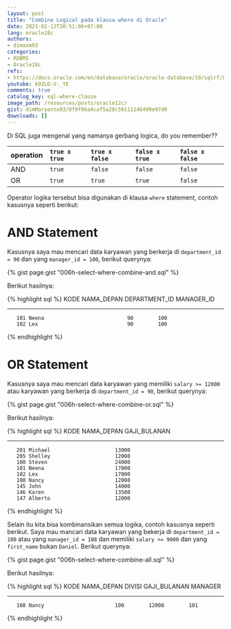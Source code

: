 ```yaml
---
layout: post
title: "Combine Logical pada klausa where di Oracle"
date: 2021-02-12T20:51:06+07:00
lang: oracle18c
authors:
- dimasm93
categories:
- RDBMS
- Oracle18c
refs: 
- https://docs.oracle.com/en/database/oracle/oracle-database/19/sqlrf/Logical-Conditions.html#GUID-C5E48AF2-3FF9-401D-A104-CDB5FC19E65F
youtube: kOZLO-V-_YE
comments: true
catalog_key: sql-where-clause
image_path: /resources/posts/oracle12c/
gist: dimMaryanto93/8f9f0ba4caf5a28c56111246499e97d0
downloads: []
---
```


Di SQL juga mengenal yang namanya gerbang logica, do you remember??

| operation | `true x true` | `true x false`    | `false x true`    | `false x false`   |
| :---      | :---          | :---              | :---              | :---              |
| AND       | `true`        | `false`           | `false`           | `false`           |
| OR        | `true`        | `true`            | `true`            | `false`           |


Operator logika tersebut bisa digunakan di klausa `where` statement, contoh kasusnya seperti berikut:

# AND Statement

Kasusnya saya mau mencari data karyawan yang berkerja di `department_id = 90` dan yang `manager_id = 100`, berikut querynya:

{% gist page.gist "006h-select-where-combine-and.sql" %}

Berikut hasilnya:

{% highlight sql %}
      KODE NAMA_DEPAN           DEPARTMENT_ID MANAGER_ID
---------- -------------------- ------------- ----------
       101 Neena                           90        100
       102 Lex                             90        100
{% endhighlight %}

# OR Statement

Kasusnya saya mau mencari data karyawan yang memiliki `salary >= 12000` atau karyawan yang berkerja di `department_id = 90`, berikut querynya:

{% gist page.gist "006h-select-where-combine-or.sql" %}

Berikut hasilnya:

{% highlight sql %}
      KODE NAMA_DEPAN           GAJI_BULANAN
---------- -------------------- ------------
       201 Michael                     13000
       205 Shelley                     12008
       100 Steven                      24000
       101 Neena                       17000
       102 Lex                         17000
       108 Nancy                       12008
       145 John                        14000
       146 Karen                       13500
       147 Alberto                     12000
{% endhighlight %}


Selain itu kita bisa kombinansikan semua logika, contoh kasusnya seperti berikut. Saya mau mancari data karyawan yang bekerja di `department_id = 100` atau yang `manager_id = 108` dan memiliki `salary >= 9000` dan yang `first_name` bukan `Daniel`. Berikut querynya:

{% gist page.gist "006h-select-where-combine-all.sql" %}

Berikut hasilnya:

{% highlight sql %}
      KODE NAMA_DEPAN               DIVISI GAJI_BULANAN    MANAGER
---------- -------------------- ---------- ------------ ----------
       108 Nancy                       100        12008        101
{% endhighlight %}
